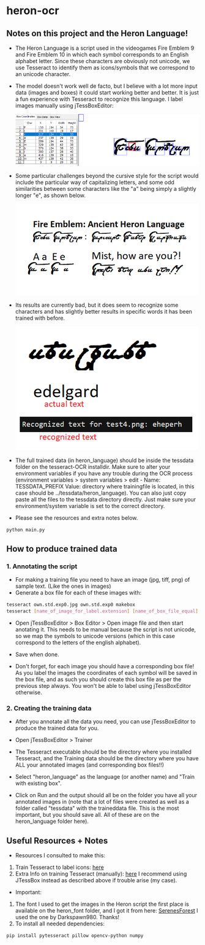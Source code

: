 # heron-ocr

## Notes on this project and the Heron Language!

- The Heron Language is a script used in the videogames Fire Emblem 9 and Fire Emblem 10 in which each symbol corresponds to an English alphabet letter. Since these characters are obviously not unicode, we use Tesseract to identify them as icons/symbols that we correspond to an unicode character.

- The model doesn't work well de facto, but I believe with a lot more input data (images and boxes) it could start working better and better. It is just a fun experience with Tesseract to recognize this language. I label images manually using jTessBoxEditor:

  ![manual_label](examples/labelling.png)

- Some particular challenges beyond the cursive style for the script would include the particular way of capitalizing letters, and some odd similarities between some characters like the "a" being simply a slightly longer "e", as shown below.

  ![writing_example](examples/writing.png)

- Its results are currently bad, but it does seem to recognize some characters and has slightly better results in specific words it has been trained with before.

  ![results_example](examples/results.png)

- The full trained data (in heron_language) should be inside the tessdata folder on the tesseract-OCR installdir. Make sure to alter your environment variables if you have any trouble during the OCR process (environment variables > system variables > edit - Name: TESSDATA_PREFIX Value: directory where trainingfile is located, in this case should be ../tessdata/heron_language). You can also just copy paste all the files to the tessdata directory directly. Just make sure your environment/system variable is set to the correct directory.

- Please see the resources and extra notes below.

```bash
python main.py
```

## How to produce trained data

### 1. Annotating the script

- For making a training file you need to have an image (jpg, tiff, png) of sample text. (Like the ones in images)
- Generate a box file for each of these images with:

```bash
tesseract own.std.exp0.jpg own.std.exp0 makebox
tesseract [name_of_image_for_label.extension] [name_of_box_file_equal] makebox
```

- Open jTessBoxEditor > Box Editor > Open image file and then start anotating it. This needs to be manual because the script is not unicode, so we map the symbols to unicode versions (which in this case correspond to the letters of the english alphabet).

- Save when done.

- Don't forget, for each image you should have a corresponding box file! As you label the images the coordinates of each symbol will be saved in the box file, and as such you should create this box file as per the previous step always. You won't be able to label using jTessBoxEditor otherwise.

### 2. Creating the training data

- After you annotate all the data you need, you can use jTessBoxEditor to produce the trained data for you.

- Open jTessBoxEditor > Trainer

- The Tesseract executable should be the directory where you installed Tesseract, and the Training data should be the directory where you have ALL your annotated images (and corresponding box files!!)

- Select "heron_language" as the language (or another name) and "Train with existing box".

- Click on Run and the output should all be on the folder you have all your annotated images in (note that a lot of files were created as well as a folder called "tessdata" with the traineddata file. This is the most important, but you should save all. All of these are on the heron_language folder here).

## Useful Resources + Notes

- Resources I consulted to make this:

1. Train Tesseract to label icons: [here](https://stackoverflow.com/questions/57995023/train-tesseract-to-label-icons)
2. Extra Info on training Tesseract (manually): [here](https://medium.com/apegroup-texts/training-tesseract-for-labels-receipts-and-such-690f452e8f79) I recommend using JTessBox instead as described above if trouble arise (my case).

- Important:

1. The font I used to get the images in the Heron script the first place is available on the heron_font folder, and I got it from here: [SerenesForest](https://serenesforest.net/path-of-radiance/miscellaneous/ancient-language/) I used the one by Darkspawn980. Thanks!
2. To install all needed dependencies:
```bash
pip install pytesseract pillow opencv-python numpy
```
